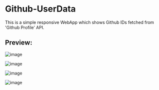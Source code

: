 # Github-UserData

This is a simple responsive WebApp which shows Github IDs fetched from 'Github Profile' API.

## Preview:

![image](https://user-images.githubusercontent.com/55031190/105529502-7d69ab80-5d0c-11eb-891d-32ca1d4232c5.png)

![image](https://user-images.githubusercontent.com/55031190/105529620-a853ff80-5d0c-11eb-8101-f8ea6d9c2d29.png)

![image](https://user-images.githubusercontent.com/55031190/105529680-bd309300-5d0c-11eb-96c4-e3ee475d77b0.png)

![image](https://user-images.githubusercontent.com/55031190/105529756-da656180-5d0c-11eb-862b-4609f58715e2.png)

